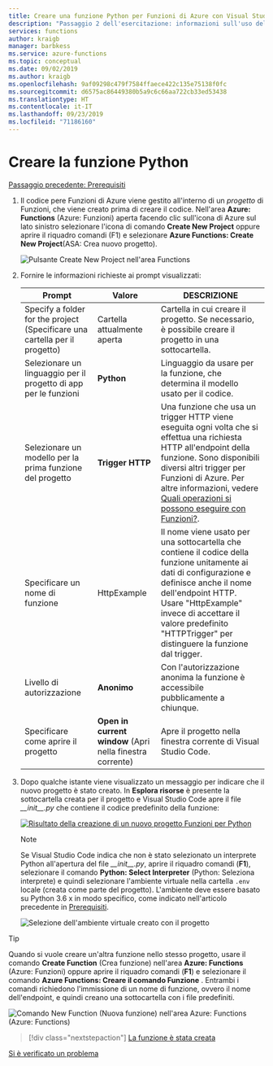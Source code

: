 ```yaml
---
title: Creare una funzione Python per Funzioni di Azure con Visual Studio Code
description: "Passaggio 2 dell'esercitazione: informazioni sull'uso dell'estensione Funzioni di Azure per VS Code."
services: functions
author: kraigb
manager: barbkess
ms.service: azure-functions
ms.topic: conceptual
ms.date: 09/02/2019
ms.author: kraigb
ms.openlocfilehash: 9af09298c479f7584ffaece422c135e75138f0fc
ms.sourcegitcommit: d6575ac86449380b5a9c6c66aa722cb33ed53438
ms.translationtype: HT
ms.contentlocale: it-IT
ms.lasthandoff: 09/23/2019
ms.locfileid: "71186160"
---
```

# <a name="create-the-python-function"></a>Creare la funzione Python

[Passaggio precedente: Prerequisiti](tutorial-vs-code-serverless-python-01.md)

1. Il codice pere Funzioni di Azure viene gestito all'interno di un _progetto_ di Funzioni, che viene creato prima di creare il codice. Nell'area **Azure: Functions** (Azure: Funzioni) aperta facendo clic sull'icona di Azure sul lato sinistro selezionare l'icona di comando **Create New Project** oppure aprire il riquadro comandi (F1) e selezionare **Azure Functions: Create New Project**(ASA: Crea nuovo progetto).

    ![Pulsante Create New Project nell'area Functions](media/tutorial-vs-code-serverless-python/project-create-new.png)

1. Fornire le informazioni richieste ai prompt visualizzati:

    | Prompt | Valore | DESCRIZIONE |
    | --- | --- | --- |
    | Specify a folder for the project (Specificare una cartella per il progetto) | Cartella attualmente aperta | Cartella in cui creare il progetto. Se necessario, è possibile creare il progetto in una sottocartella. |
    | Selezionare un linguaggio per il progetto di app per le funzioni | **Python** | Linguaggio da usare per la funzione, che determina il modello usato per il codice. |
    | Selezionare un modello per la prima funzione del progetto | **Trigger HTTP** | Una funzione che usa un trigger HTTP viene eseguita ogni volta che si effettua una richiesta HTTP all'endpoint della funzione. Sono disponibili diversi altri trigger per Funzioni di Azure. Per altre informazioni, vedere [Quali operazioni si possono eseguire con Funzioni?](/azure/azure-functions/functions-overview#what-can-i-do-with-functions). |
    | Specificare un nome di funzione | HttpExample | Il nome viene usato per una sottocartella che contiene il codice della funzione unitamente ai dati di configurazione e definisce anche il nome dell'endpoint HTTP. Usare "HttpExample" invece di accettare il valore predefinito "HTTPTrigger" per distinguere la funzione dal trigger. |
    | Livello di autorizzazione | **Anonimo** | Con l'autorizzazione anonima la funzione è accessibile pubblicamente a chiunque. |
    | Specificare come aprire il progetto | **Open in current window** (Apri nella finestra corrente) | Apre il progetto nella finestra corrente di Visual Studio Code. |

1. Dopo qualche istante viene visualizzato un messaggio per indicare che il nuovo progetto è stato creato. In **Esplora risorse** è presente la sottocartella creata per il progetto e Visual Studio Code apre il file *\_\_init\_\_.py* che contiene il codice predefinito della funzione:

    [![Risultato della creazione di un nuovo progetto Funzioni per Python](media/tutorial-vs-code-serverless-python/project-create-results.png)](media/tutorial-vs-code-serverless-python/project-create-results.png)

    > [!NOTE]
    > Se Visual Studio Code indica che non è stato selezionato un interprete Python all'apertura del file *\_\_init\_\_.py*, aprire il riquadro comandi (**F1**), selezionare il comando **Python: Select Interpreter** (Python: Seleziona interprete) e quindi selezionare l'ambiente virtuale nella cartella `.env` locale (creata come parte del progetto). L'ambiente deve essere basato su Python 3.6 x in modo specifico, come indicato nell'articolo precedente in [Prerequisiti](tutorial-vs-code-serverless-python-01.md#prerequisites).
    >
    > ![Selezione dell'ambiente virtuale creato con il progetto](media/tutorial-vs-code-serverless-python/select-venv-interpreter.png)

> [!TIP]
> Quando si vuole creare un'altra funzione nello stesso progetto, usare il comando **Create Function** (Crea funzione) nell'area **Azure: Functions** (Azure: Funzioni) oppure aprire il riquadro comandi (**F1**) e selezionare il comando **Azure Functions: Creare il comando Funzione** . Entrambi i comandi richiedono l'immissione di un nome di funzione, ovvero il nome dell'endpoint, e quindi creano una sottocartella con i file predefiniti.
>
> ![Comando New Function (Nuova funzione) nell'area Azure: Functions (Azure: Functions)](media/tutorial-vs-code-serverless-python/function-create-new.png)

> [!div class="nextstepaction"]
> [La funzione è stata creata](tutorial-vs-code-serverless-python-03.md)

[Si è verificato un problema](https://www.research.net/r/PWZWZ52?tutorial=vscode-functions-python&step=02-create-function)
